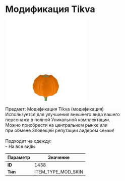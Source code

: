 # Модификация Tikva

![Item Image](../img/1438.webp?raw=true)

Предмет: Модификация Tikva (модификация)<br>Используется для улучшения внешнего вида вашего<br>персонажа в полной Уникальной комплектации.<br>Можно приобрести на центральном рынке или<br>при обмене Зловещей репутации лидером семьи!<br><br>Подходит на одежду: <br> - На все виды<br>


| Параметр | Значение |
|----------|----------|
| **ID** | 1438 |
| **Тип** | ITEM_TYPE_MOD_SKIN |

